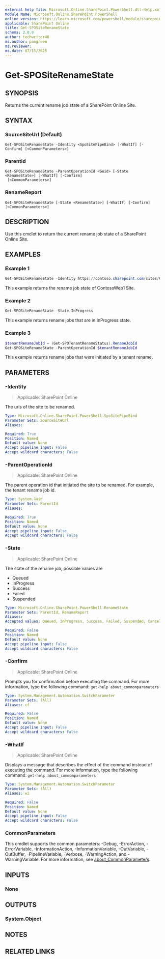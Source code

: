 ```yaml
---
external help file: Microsoft.Online.SharePoint.PowerShell.dll-Help.xml
Module Name: Microsoft.Online.SharePoint.PowerShell
online version: https://learn.microsoft.com/powershell/module/sharepoint-online/get-spositerenamestate
applicable: SharePoint Online
title: Get-SPOSiteRenameState
schema: 2.0.0
author: techwriter40
ms.author: pamgreen
ms.reviewer:
ms.date: 07/15/2025
---
```


# Get-SPOSiteRenameState

## SYNOPSIS

Returns the current rename job state of a SharePoint Online Site.

## SYNTAX

### SourceSiteUrl (Default)
```
Get-SPOSiteRenameState -Identity <SpoSitePipeBind> [-WhatIf] [-Confirm] [<CommonParameters>]
```

### ParentId
```
Get-SPOSiteRenameState -ParentOperationId <Guid> [-State <RenameState>] [-WhatIf] [-Confirm]
 [<CommonParameters>]
```

### RenameReport
```
Get-SPOSiteRenameState [-State <RenameState>] [-WhatIf] [-Confirm] [<CommonParameters>]
```

## DESCRIPTION

Use this cmdlet to return the current rename job state of a SharePoint Online Site.

## EXAMPLES

### Example 1

```powershell
Get-SPOSiteRenameState -Identity https://contoso.sharepoint.com/sites/ContosoWeb1
```

This example returns the rename job state of ContosoWeb1 Site.

### Example 2

```powershell
Get-SPOSiteRenameState -State InProgress
```

This example returns rename jobs that are in InProgress state.

### Example 3

```powershell
$tenantRenameJobId = (Get-SPOTenantRenameStatus).RenameJobId
Get-SPOSiteRenameState -ParentOperationId $tenantRenameJobId
```

This example returns rename jobs that were initiated by a tenant rename.

## PARAMETERS

### -Identity

> Applicable: SharePoint Online

The urls of the site to be renamed.

```yaml
Type: Microsoft.Online.SharePoint.PowerShell.SpoSitePipeBind
Parameter Sets: SourceSiteUrl
Aliases:

Required: True
Position: Named
Default value: None
Accept pipeline input: False
Accept wildcard characters: False
```

### -ParentOperationId

> Applicable: SharePoint Online

The parent operation id that initiated the site to be renamed. For example, the tenant rename job id.

```yaml
Type: System.Guid
Parameter Sets: ParentId
Aliases:

Required: True
Position: Named
Default value: None
Accept pipeline input: False
Accept wildcard characters: False
```

### -State

> Applicable: SharePoint Online

The state of the rename job, possible values are

- Queued
- InProgress
- Success
- Failed
- Suspended

```yaml
Type: Microsoft.Online.SharePoint.PowerShell.RenameState
Parameter Sets: ParentId, RenameReport
Aliases:
Accepted values: Queued, InProgress, Success, Failed, Suspended, Canceling, Canceled

Required: False
Position: Named
Default value: None
Accept pipeline input: False
Accept wildcard characters: False
```

### -Confirm

> Applicable: SharePoint Online

Prompts you for confirmation before executing the command.
For more information, type the following command: `get-help about_commonparameters`

```yaml
Type: System.Management.Automation.SwitchParameter
Parameter Sets: (All)
Aliases: cf

Required: False
Position: Named
Default value: None
Accept pipeline input: False
Accept wildcard characters: False
```

### -WhatIf

> Applicable: SharePoint Online

Displays a message that describes the effect of the command instead of executing the command.
For more information, type the following command: `get-help about_commonparameters`

```yaml
Type: System.Management.Automation.SwitchParameter
Parameter Sets: (All)
Aliases: wi

Required: False
Position: Named
Default value: None
Accept pipeline input: False
Accept wildcard characters: False
```

### CommonParameters

This cmdlet supports the common parameters: -Debug, -ErrorAction, -ErrorVariable, -InformationAction, -InformationVariable, -OutVariable, -OutBuffer, -PipelineVariable, -Verbose, -WarningAction, and -WarningVariable. For more information, see [about_CommonParameters](https://go.microsoft.com/fwlink/p/?LinkID=113216).

## INPUTS

### None

## OUTPUTS

### System.Object

## NOTES

## RELATED LINKS
